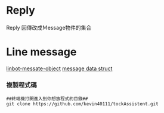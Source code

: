 # **Reply**
Reply 回傳改成Ｍessage物件的集合

# **Line message**
[linbot-messate-object](https://github.com/line/line-bot-sdk-python#user-content-message-objects)
[message data struct](https://ithelp.ithome.com.tw/articles/10198142)

### 複製程式碼
```
##終端機打開進入到你想放程式的目錄##
git clone https://github.com/kevin40111/tockAssistent.git
```